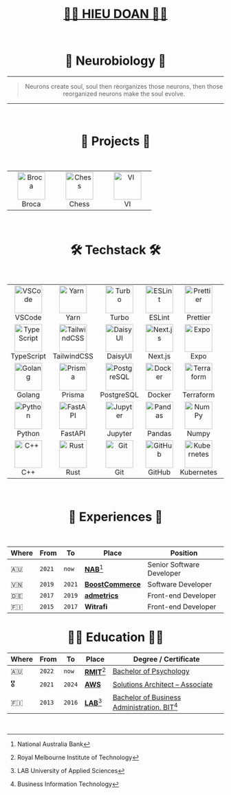 <div align="center">
  <h1><a href="https://hieudoanm.github.io">👨‍💻 HIEU DOAN 👨‍💻</a></h1>
</div>

<br />

<div align="center">
  <h1>🧠 Neurobiology 🧬</h1>
</div>

---

<div align="center">
  <blockquote>Neurons create soul, soul then reorganizes those neurons, then those reorganized neurons make the soul evolve.</blockquote>
</div>

---

<br />

<div align="center">
    <h1>🩻 Projects 🩻</h1>
</div>

<br />

<table align="center">
    <tbody>
        <tr>
            <td align="center" width="96px">
                <a href="https://broca.vercel.app" target="_blank">
                    <img src="https://raw.githubusercontent.com/hieudoanm/hieudoanm.svg/master/icons/readme/brain.svg" title="Broca" alt="Broca" width="64px" height="64px" />
                </a>
                <br />
                Broca
            </td>
            <td align="center" width="96px">
                <a href="https://chessinsights.vercel.app" target="_blank">
                    <img src="https://raw.githubusercontent.com/hieudoanm/hieudoanm.svg/master/icons/readme/chess.svg" title="Chess" alt="Chess" width="64px" height="64px" />
                </a>
                <br />
                Chess
            </td>
            <td align="center" width="96px">
                <a href="https://viapp.vercel.app" target="_blank">
                    <img src="https://raw.githubusercontent.com/hieudoanm/hieudoanm.svg/master/icons/readme/wallet.svg" title="VI" alt="VI" width="64px" height="64px" />
                </a>
                <br />
                VI
            </td>
        </tr>
    </tbody>
</table>

<br />

<div align="center">
  <h1>🛠️ Techstack 🛠️</h1>
</div>

<br />

<table align="center">
    <tbody>
        <tr>
            <td align="center" width="96px">
                <a href="https://code.visualstudio.com" target="_blank">
                    <img src="https://raw.githubusercontent.com/hieudoanm/hieudoanm.svg/master/icons/readme/vscode.svg" title="VSCode" alt="VSCode" width="64px" height="64px" />
                </a>
                <br />
                VSCode
            </td>
            <td align="center" width="96px">
                <a href="https://yarnpkg.com" target="_blank">
                    <img src="https://raw.githubusercontent.com/hieudoanm/hieudoanm.svg/master/icons/readme/yarn.svg" title="Yarn" alt="Yarn" width="64px" height="64px" />
                </a>
                <br />
                Yarn
            </td>
            <td align="center" width="96px">
                <a href="https://turbo.build" target="_blank">
                    <img src="https://raw.githubusercontent.com/hieudoanm/hieudoanm.svg/master/icons/readme/turbo.svg" title="Turbo" alt="Turbo" width="64px" height="64px" />
                </a>
                <br />
                Turbo
            </td>
            <td align="center" width="96px">
                <a href="https://eslint.org/" target="_blank">
                    <img src="https://raw.githubusercontent.com/hieudoanm/hieudoanm.svg/master/icons/readme/eslint.svg" title="ESLint" alt="ESLint" width="64px" height="64px" />
                </a>
                <br />
                ESLint
            </td>
            <td align="center" width="96px">
                <a href="https://prettier.io/" target="_blank">
                    <img src="https://raw.githubusercontent.com/hieudoanm/hieudoanm.svg/master/icons/readme/prettier.svg" title="Prettier" alt="Prettier" width="64px" height="64px" />
                </a>
                <br />
                Prettier
            </td>
            <td align="center" width="96px">
                <a href="https://biomejs.dev" target="_blank">
                    <img src="https://raw.githubusercontent.com/hieudoanm/hieudoanm.svg/master/icons/readme/biome.js.svg" title="Biome" alt="Biome" width="64px" height="64px" />
                </a>
                <br />
                Biome
            </td>
            <td align="center" width="96px">
                <a href="https://jestjs.io" target="_blank">
                    <img src="https://raw.githubusercontent.com/hieudoanm/hieudoanm.svg/master/icons/readme/jest.js.svg" title="Jest.js" alt="Jest.js" width="64px" height="64px" />
                </a>
                <br />
                Jest
            </td>
            <td align="center" width="96px">
                <a href="https://nodejs.org" target="_blank">
                    <img src="https://raw.githubusercontent.com/hieudoanm/hieudoanm.svg/master/icons/readme/node.js.svg" title="Node.js" alt="Node.js" width="64px" height="64px" />
                </a>
                <br />
                Node.js
            </td>
        </tr>
        <tr>
            <td align="center" width="96px">
                <a href="https://www.typescriptlang.org" target="_blank">
                    <img src="https://raw.githubusercontent.com/hieudoanm/hieudoanm.svg/master/icons/readme/typescript.svg" title="TypeScript" alt="TypeScript" width="64px" height="64px" />
                </a>
                <br />
                TypeScript
            </td>
            <td align="center" width="96px">
                <a href="https://tailwindcss.com" target="_blank">
                    <img src="https://raw.githubusercontent.com/hieudoanm/hieudoanm.svg/master/icons/readme/tailwindcss.svg" title="TailwindCSS" alt="TailwindCSS" width="64px" height="64px" />
                </a>
                <br />
                TailwindCSS
            </td>
            <td align="center" width="96px">
                <a href="https://daisyui.com" target="_blank">
                    <img src="https://raw.githubusercontent.com/hieudoanm/hieudoanm.svg/master/icons/readme/daisyui.svg" title="DaisyUI" alt="DaisyUI" width="64px" height="64px" />
                </a>
                <br />
                DaisyUI
            </td>
            <td align="center" width="96px">
                <a href="https://nextjs.org" target="_blank">
                    <img src="https://raw.githubusercontent.com/hieudoanm/hieudoanm.svg/master/icons/readme/next.js.svg" title="Next.js" alt="Next.js" width="64px" height="64px" />
                </a>
                <br />
                Next.js
            </td>
            <td align="center" width="96px">
                <a href="https://expo.dev" target="_blank">
                    <img src="https://raw.githubusercontent.com/hieudoanm/hieudoanm.svg/master/icons/readme/expo.svg" title="Expo" alt="Expo" width="64px" height="64px" />
                </a>
                <br />
                Expo
            </td>
            <td align="center" width="96px">
                <a href="https://tauri.app" target="_blank">
                    <img src="https://raw.githubusercontent.com/hieudoanm/hieudoanm.svg/master/icons/readme/tauri.svg" title="Tauri" alt="Tauri" width="64px" height="64px" />
                </a>
                <br />
                Tauri
            </td>
            <td align="center" width="96px">
                <a href="https://graphql.org" target="_blank">
                    <img src="https://raw.githubusercontent.com/hieudoanm/hieudoanm.svg/master/icons/readme/graphql.svg" title="GraphQL" alt="GraphQL" width="64px" height="64px" />
                </a>
                <br />
                GraphQL
            </td>
            <td align="center" width="96px">
                <a href="https://www.apollographql.com" target="_blank">
                    <img src="https://raw.githubusercontent.com/hieudoanm/hieudoanm.svg/master/icons/readme/apollo.svg" title="Apollo" alt="Apollo" width="64px" height="64px" />
                </a>
                <br />
                Apollo
            </td>
        </tr>
        <tr>
            <td align="center" width="96px">
                <a href="https://go.dev" target="_blank">
                    <img src="https://raw.githubusercontent.com/hieudoanm/hieudoanm.svg/master/icons/readme/golang.svg" title="Golang" alt="Golang" width="64px" height="64px" />
                </a>
                <br />
                Golang
            </td>
            <td align="center" width="96px">
                <a href="https://www.prisma.io" target="_blank">
                    <img src="https://raw.githubusercontent.com/hieudoanm/hieudoanm.svg/master/icons/readme/prisma.svg" title="Prisma" alt="Prisma" width="64px" height="64px" />
                </a>
                <br />
                Prisma
            </td>
            <td align="center" width="96px">
                <a href="https://www.postgresql.org" target="_blank">
                    <img src="https://raw.githubusercontent.com/hieudoanm/hieudoanm.svg/master/icons/readme/postgresql.svg" title="PostgreSQL" alt="PostgreSQL" width="64px" height="64px" />
                </a>
                <br />
                PostgreSQL
            </td>
            <td align="center" width="96px">
                <a href="https://www.docker.com" target="_blank">
                    <img src="https://raw.githubusercontent.com/hieudoanm/hieudoanm.svg/master/icons/readme/docker.svg" title="Docker" alt="Docker" width="64px" height="64px" />
                </a>
                <br />
                Docker
            </td>
            <td align="center" width="96px">
                <a href="https://www.terraform.io" target="_blank">
                    <img src="https://raw.githubusercontent.com/hieudoanm/hieudoanm.svg/master/icons/readme/terraform.svg" title="Terraform" alt="Terraform" width="64px" height="64px" />
                </a>
                <br />
                Terraform
            </td>
            <td align="center" width="96px">
                <a href="https://www.vaultproject.io" target="_blank">
                    <img src="https://raw.githubusercontent.com/hieudoanm/hieudoanm.svg/master/icons/readme/vault.svg" title="Vault" alt="Vault" width="64px" height="64px" />
                </a>
                <br />
                Vault
            </td>
            <td align="center" width="96px">
                <a href="https://vercel.com" target="_blank">
                    <img src="https://raw.githubusercontent.com/hieudoanm/hieudoanm.svg/master/icons/readme/vercel.svg" title="Vercel" alt="Vercel" width="64px" height="64px" />
                </a>
                <br />
                Vercel
            </td>
            <td align="center" width="96px">
                <a href="https://supabase.com" target="_blank">
                    <img src="https://raw.githubusercontent.com/hieudoanm/hieudoanm.svg/master/icons/readme/supabase.svg" title="Supabase" alt="Supabase" width="64px" height="64px" />
                </a>
                <br />
                Supabase
            </td>
        </tr>
        <tr>
            <td align="center" width="96px">
                <a href="https://www.python.org" target="_blank">
                    <img src="https://raw.githubusercontent.com/hieudoanm/hieudoanm.svg/master/icons/readme/python.svg" title="Python" alt="Python" width="64px" height="64px" />
                </a>
                <br />
                Python
            </td>
            <td align="center" width="96px">
                <a href="https://fastapi.tiangolo.com/" target="_blank">
                    <img src="https://raw.githubusercontent.com/hieudoanm/hieudoanm.svg/master/icons/readme/fastapi.svg" title="Pandas" alt="FastAPI" width="64px" height="64px" />
                </a>
                <br />
                FastAPI
            </td>
            <td align="center" width="96px">
                <a href="https://jupyter.org" target="_blank">
                    <img src="https://raw.githubusercontent.com/hieudoanm/hieudoanm.svg/master/icons/readme/jupyter.svg" title="Jupyter" alt="Jupyter" width="64px" height="64px" />
                </a>
                <br />
                Jupyter
            </td>
            <td align="center" width="96px">
                <a href="https://pandas.pydata.org" target="_blank">
                    <img src="https://raw.githubusercontent.com/hieudoanm/hieudoanm.svg/master/icons/readme/pandas.svg" title="Pandas" alt="Pandas" width="64px" height="64px" />
                </a>
                <br />
                Pandas
            </td>
            <td align="center" width="96px">
                <a href="https://numpy.org" target="_blank">
                    <img src="https://raw.githubusercontent.com/hieudoanm/hieudoanm.svg/master/icons/readme/numpy.svg" title="NumPy" alt="NumPy" width="64px" height="64px" />
                </a>
                <br />
                Numpy
            </td>
            <td align="center" width="96px">
                <a href="https://www.tensorflow.org" target="_blank">
                    <img src="https://raw.githubusercontent.com/hieudoanm/hieudoanm.svg/master/icons/readme/tensorflow.svg" title="Tensorflow" alt="Tensorflow" width="64px" height="64px" />
                </a>
                <br />
                Tensorflow
            </td>
            <td align="center" width="96px">
                <a href="https://pytorch.org" target="_blank">
                      <img src="https://raw.githubusercontent.com/hieudoanm/hieudoanm.svg/master/icons/readme/pytorch.svg" title="PyTorch" alt="PyTorch" width="64px" height="64px" />
                </a>
                <br />
                PyTorch
            </td>
            <td align="center" width="96px">
                <a href="https://trpc.io" target="_blank">
                      <img src="https://raw.githubusercontent.com/hieudoanm/hieudoanm.svg/master/icons/readme/trpc.svg" title="tRPC" alt="tRPC" width="64px" height="64px" />
                </a>
                <br />
                tRPC
            </td>
        </tr>
        <tr>
            <td align="center" width="96px">
                <a href="https://cplusplus.com" target="_blank">
                      <img src="https://raw.githubusercontent.com/hieudoanm/hieudoanm.svg/master/icons/readme/cpp.svg" title="C++" alt="C++" width="64px" height="64px" />
                </a>
                <br />
                C++
            </td>
            <td align="center" width="96px">
                <a href="https://www.rust-lang.org" target="_blank">
                      <img src="https://raw.githubusercontent.com/hieudoanm/hieudoanm.svg/master/icons/readme/rust.svg" title="Rust" alt="Rust" width="64px" height="64px" />
                </a>
                <br />
                Rust
            </td>
            <td align="center" width="96px">
                <a href="https://git-scm.com" target="_blank">
                    <img src="https://raw.githubusercontent.com/hieudoanm/hieudoanm.svg/master/icons/readme/git.svg" title="Git" alt="Git" width="64px" height="64px" />
                </a>
                <br />
                Git
            </td>
            <td align="center" width="96px">
                <a href="https://github.com" target="_blank">
                    <img src="https://raw.githubusercontent.com/hieudoanm/hieudoanm.svg/master/icons/readme/github.svg" title="GitHub" alt="GitHub" width="64px" height="64px" />
                </a>
                <br />
                GitHub
            </td>
            <td align="center" width="96px">
                <a href="https://kubernetes.io" target="_blank">
                    <img src="https://raw.githubusercontent.com/hieudoanm/hieudoanm.svg/master/icons/readme/kubernetes.svg" title="Kubernetes" alt="Kubernetes" width="64px" height="64px" />
                </a>
                <br />
                Kubernetes
            </td>
            <td align="center" width="96px">
                <a href="https://aws.amazon.com" target="_blank">
                    <img src="https://raw.githubusercontent.com/hieudoanm/hieudoanm.svg/master/icons/readme/aws.svg" title="AWS" alt="AWS" width="64px" height="64px" />
                </a>
                <br />
                AWS
            </td>
        </tr>
    </tbody>
</table>

<br />

<div align="center">
  <h1>📜 Experiences 📜</h1>
</div>

<br />

| Where | From   | To     | Place                              | Position                  |
| ----- | ------ | ------ | ---------------------------------- | ------------------------- |
| 🇦🇺    | `2021` | `now`  | [**NAB**][nab][^2]                 | Senior Software Developer |
| 🇻🇳    | `2019` | `2021` | [**BoostCommerce**][boostcommerce] | Software Developer        |
| 🇩🇪    | `2017` | `2019` | [**admetrics**][admetrics]         | Front-end Developer       |
| 🇫🇮    | `2015` | `2017` | **Witrafi**                        | Front-end Developer       |

<div align="center">
  <h1>👨‍🎓 Education 👨‍🎓</h1>
</div>

| Where | From   | To     | Place                        | Degree / Certificate                                        |
| ----- | ------ | ------ | ---------------------------- | ----------------------------------------------------------- |
| 🇦🇺    | `2022` | `now`  | [**RMIT**][rmit-vietnam][^1] | [Bachelor of Psychology][rmit-psychology]                   |
| 🎖️    | `2021` | `2024` | [**AWS**][aws]               | [Solutions Architect – Associate][aws-ssa]                  |
| 🇫🇮    | `2013` | `2016` | [**LAB**][lab][^4]           | [Bachelor of Business Administration, BIT][lab-bba-bit][^3] |

<br />

[^1]: Royal Melbourne Institute of Technology
[^2]: National Australia Bank
[^3]: Business Information Technology
[^4]: LAB University of Applied Sciences

[admetrics]: https://www.admetrics.io/
[aws]: https://aws.amazon.com
[aws-ssa]: https://www.credly.com/badges/a427ccdc-fc44-4874-a422-21d772e0e4b3
[boostcommerce]: https://boostcommerce.net/
[lab]: https://lab.fi/
[lab-bba-bit]: https://lab.fi/en/study/bachelor-business-administration-business-information-technology-full-time-studies-lahti-210
[nab]: https://www.nab.com.au/
[rmit-psychology]: https://www.rmit.edu.vn/study-at-rmit/undergraduate-programs/bachelor-of-psychology
[rmit-vietnam]: https://www.rmit.edu.vn/
[broca]: https://broca.vercel.app/
[chess]: https://chessinsights.vercel.app/
[vi]: https://iboard.ssi.com.vn/
